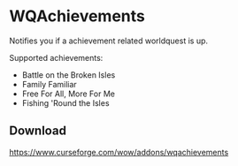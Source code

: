 # WQAchievements
Notifies you if a achievement related worldquest is up.

Supported achievements:
* Battle on the Broken Isles
* Family Familiar
* Free For All, More For Me
* Fishing 'Round the Isles

## Download
https://www.curseforge.com/wow/addons/wqachievements